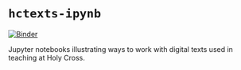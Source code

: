 # `hctexts-ipynb`

[![Binder](https://mybinder.org/badge_logo.svg)](https://mybinder.org/v2/gh/neelsmith/hctexts-ipynb/master)

Jupyter notebooks illustrating ways to work with digital texts used in teaching at Holy Cross.
